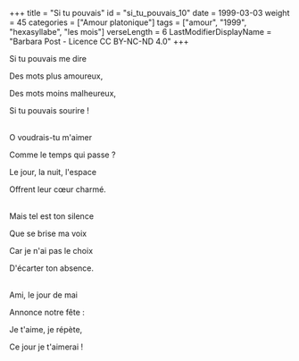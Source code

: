 +++
title = "Si tu pouvais"
id = "si_tu_pouvais_10"
date = 1999-03-03
weight = 45
categories = ["Amour platonique"]
tags = ["amour", "1999", "hexasyllabe", "les mois"]
verseLength = 6
LastModifierDisplayName = "Barbara Post - Licence CC BY-NC-ND 4.0"
+++

Si tu pouvais me dire

Des mots plus amoureux,

Des mots moins malheureux,

Si tu pouvais sourire !

 \
O voudrais-tu m'aimer

Comme le temps qui passe ?

Le jour, la nuit, l'espace

Offrent leur cœur charmé.

 \
Mais tel est ton silence

Que se brise ma voix

Car je n'ai pas le choix

D'écarter ton absence.

 \
Ami, le jour de mai

Annonce notre fête :

Je t'aime, je répète,

Ce jour je t'aimerai !
